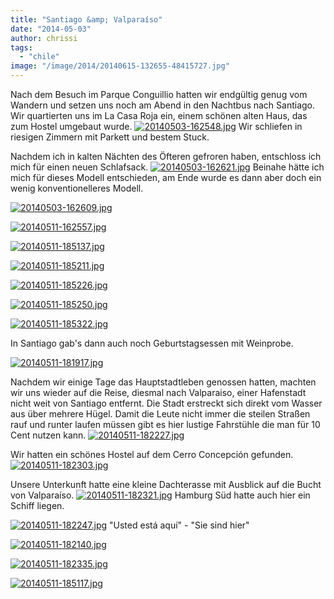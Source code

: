 ```yaml
---
title: "Santiago &amp; Valparaíso"
date: "2014-05-03"
author: chrissi
tags: 
  - "chile"
image: "/image/2014/20140615-132655-48415727.jpg"
---
```


Nach dem Besuch im Parque Conguillio hatten wir endgültig genug vom Wandern und setzen uns noch am Abend in den Nachtbus nach Santiago. Wir quartierten uns im La Casa Roja ein, einem schönen alten Haus, das zum Hostel umgebaut wurde. [![20140503-162548.jpg](images/20140503-162548.jpg)](https://hafenstrand.wordpress.com/wp-content/uploads/2014/05/20140503-162548.jpg) Wir schliefen in riesigen Zimmern mit Parkett und bestem Stuck.

Nachdem ich in kalten Nächten des Öfteren gefroren haben, entschloss ich mich für einen neuen Schlafsack. [![20140503-162621.jpg](images/20140503-162621.jpg)](https://hafenstrand.wordpress.com/wp-content/uploads/2014/05/20140503-162621.jpg) Beinahe hätte ich mich für dieses Modell entschieden, am Ende wurde es dann aber doch ein wenig konventionelleres Modell.

[![20140503-162609.jpg](images/20140503-162609.jpg)](https://hafenstrand.wordpress.com/wp-content/uploads/2014/05/20140503-162609.jpg)

[![20140511-162557.jpg](images/20140511-162557.jpg)](https://hafenstrand.wordpress.com/wp-content/uploads/2014/05/20140511-162557.jpg)

[![20140511-185137.jpg](images/20140511-185137.jpg)](https://hafenstrand.wordpress.com/wp-content/uploads/2014/05/20140511-185137.jpg)

[![20140511-185211.jpg](images/20140511-185211.jpg)](https://hafenstrand.wordpress.com/wp-content/uploads/2014/05/20140511-185211.jpg)

[![20140511-185226.jpg](images/20140511-185226.jpg)](https://hafenstrand.wordpress.com/wp-content/uploads/2014/05/20140511-185226.jpg)

[![20140511-185250.jpg](images/20140511-185250.jpg)](https://hafenstrand.wordpress.com/wp-content/uploads/2014/05/20140511-185250.jpg)

[![20140511-185322.jpg](images/20140511-185322.jpg)](https://hafenstrand.wordpress.com/wp-content/uploads/2014/05/20140511-185322.jpg)

In Santiago gab's dann auch noch Geburtstagsessen mit Weinprobe.

[![20140511-181917.jpg](images/20140511-181917.jpg)](https://hafenstrand.wordpress.com/wp-content/uploads/2014/05/20140511-181917.jpg)

Nachdem wir einige Tage das Hauptstadtleben genossen hatten, machten wir uns wieder auf die Reise, diesmal nach Valparaiso, einer Hafenstadt nicht weit von Santiago entfernt. Die Stadt erstreckt sich direkt vom Wasser aus über mehrere Hügel. Damit die Leute nicht immer die steilen Straßen rauf und runter laufen müssen gibt es hier lustige Fahrstühle die man für 10 Cent nutzen kann. [![20140511-182227.jpg](images/20140511-182227.jpg)](https://hafenstrand.wordpress.com/wp-content/uploads/2014/05/20140511-182227.jpg)

Wir hatten ein schönes Hostel auf dem Cerro Concepción gefunden. [![20140511-182303.jpg](images/20140511-182303.jpg)](https://hafenstrand.wordpress.com/wp-content/uploads/2014/05/20140511-182303.jpg)

Unsere Unterkunft hatte eine kleine Dachterasse mit Ausblick auf die Bucht von Valparaíso. [![20140511-182321.jpg](images/20140511-182321.jpg)](https://hafenstrand.wordpress.com/wp-content/uploads/2014/05/20140511-182321.jpg) Hamburg Süd hatte auch hier ein Schiff liegen.

[![20140511-182247.jpg](images/20140511-182247.jpg)](https://hafenstrand.wordpress.com/wp-content/uploads/2014/05/20140511-182247.jpg) "Usted está aquí" - "Sie sind hier"

[![20140511-182140.jpg](images/20140511-182140.jpg)](https://hafenstrand.wordpress.com/wp-content/uploads/2014/05/20140511-182140.jpg)

[![20140511-182335.jpg](images/20140511-182335.jpg)](https://hafenstrand.wordpress.com/wp-content/uploads/2014/05/20140511-182335.jpg)

[![20140511-185117.jpg](images/20140511-185117.jpg)](https://hafenstrand.wordpress.com/wp-content/uploads/2014/05/20140511-185117.jpg)
